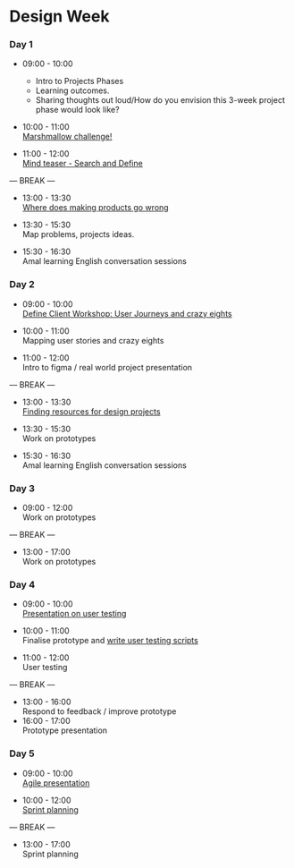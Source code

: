 # Design Week

### Day 1

- 09:00 - 10:00 <br> 
  - Intro to Projects Phases
  - Learning outcomes.
  - Sharing thoughts out loud/How do you envision this 3-week project phase would look like?
  
- 10:00 - 11:00 <br> 
  [Marshmallow challenge!](./marshmallow-challenge.md)

- 11:00 - 12:00 <br> 
  [Mind teaser - Search and Define](./mind-teaser.md)
  
— BREAK —

- 13:00 - 13:30 <br> 
  [Where does making products go wrong](https://docs.google.com/presentation/d/1URTHmtKcxXUz2figOyczww41j8a1JhA5P18tpN-6CTU/edit#slide=id.g1d8ce2a6ed_0_89)
  
- 13:30 - 15:30 <br> Map problems, projects ideas.

- 15:30 - 16:30 <br> 
  Amal learning English conversation sessions

### Day 2

- 09:00 - 10:00 <br> 
  [Define Client Workshop: User Journeys and crazy eights](https://docs.google.com/presentation/d/1gDgZv8Nz8vOCAM2scyqhVXIQZUEbFiccE-QqE1-9HK0/edit?usp=sharing)
  
- 10:00 - 11:00 <br> 
  Mapping user stories and crazy eights

- 11:00 - 12:00 <br>
  Intro to figma / real world project presentation

— BREAK —

- 13:00 - 13:30 <br> 
  [Finding resources for design projects](./pdf-resources/design-resources.pdf)

- 13:30 - 15:30 <br>
  Work on prototypes

- 15:30 - 16:30 <br> 
  Amal learning English conversation sessions


### Day 3

- 09:00 - 12:00 <br>
  Work on prototypes

— BREAK —

- 13:00 - 17:00 <br>
  Work on prototypes

### Day 4

- 09:00 - 10:00 <br>
  [Presentation on user testing](./pdf-resources/user-testing.pdf)
  
  
- 10:00 - 11:00 <br>
  Finalise prototype and [write user testing scripts](https://github.com/foundersandcoders/master-reference/blob/master/coursebook/weeks-10-12/user-testing.md#3-test-day-pre-test)

- 11:00 - 12:00 <br>
  User testing

— BREAK —

- 13:00 - 16:00 <br>
  Respond to feedback / improve prototype
- 16:00 - 17:00 <br>
  Prototype presentation 

### Day 5 

- 09:00 - 10:00 <br>
  [Agile presentation](https://docs.google.com/presentation/d/1W0X8XRzGQQgGhiUb5uR7Kl0yDux-5Qs5rwc32r6oHzY/edit?usp=sharing)
  
- 10:00 - 12:00 <br>
  [Sprint planning](https://www.notion.so/Sprint-planning-Gitflow-0335e9a797e24a75af265166c402d9b6)

— BREAK —

- 13:00 - 17:00 <br>
  Sprint planning

